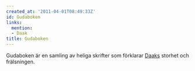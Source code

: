 ```yaml
---
created_at: '2011-04-01T08:49:33Z'
id: Gudaboken
links:
  mention:
  - Daak
title: Gudaboken
---
```


Gudaboken är en samling av heliga skrifter som förklarar [Daaks] storhet och frälsningen.

  [Daaks]: Daak